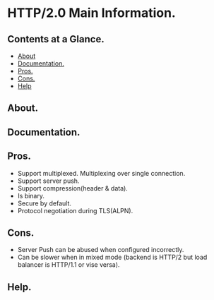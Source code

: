 # HTTP/2.0 Main Information.





## Contents at a Glance.
* [About](#about)
* [Documentation.](#documentation)
* [Pros.](#pros)
* [Cons.](#cons)
* [Help](#help)





## About.





## Documentation.





## Pros.
* Support multiplexed. Multiplexing over single connection.
* Support server push.
* Support compression(header & data).
* Is binary.
* Secure by default.
* Protocol negotiation during TLS(ALPN).





## Cons.
* Server Push can be abused when configured incorrectly.
* Can be slower when in mixed mode (backend is HTTP/2 but load balancer is HTTP/1.1 or vise versa).





## Help.
